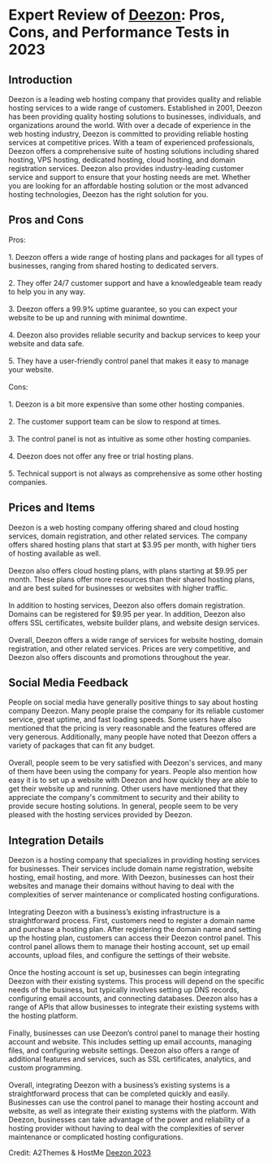 <h1>Expert Review of <a href="https://a2themes.com/deezon-reviews">Deezon</a>: Pros, Cons, and Performance Tests in 2023</h1>
<h2>Introduction</h2>
Deezon is a leading web hosting company that provides quality and reliable hosting services to a wide range of customers. Established in 2001, Deezon has been providing quality hosting solutions to businesses, individuals, and organizations around the world. With over a decade of experience in the web hosting industry, Deezon is committed to providing reliable hosting services at competitive prices. With a team of experienced professionals, Deezon offers a comprehensive suite of hosting solutions including shared hosting, VPS hosting, dedicated hosting, cloud hosting, and domain registration services. Deezon also provides industry-leading customer service and support to ensure that your hosting needs are met. Whether you are looking for an affordable hosting solution or the most advanced hosting technologies, Deezon has the right solution for you.
<h2>Pros and Cons</h2>
Pros:<br><br>1. Deezon offers a wide range of hosting plans and packages for all types of businesses, ranging from shared hosting to dedicated servers.<br><br>2. They offer 24/7 customer support and have a knowledgeable team ready to help you in any way.<br><br>3. Deezon offers a 99.9% uptime guarantee, so you can expect your website to be up and running with minimal downtime.<br><br>4. Deezon also provides reliable security and backup services to keep your website and data safe.<br><br>5. They have a user-friendly control panel that makes it easy to manage your website.<br><br>Cons:<br><br>1. Deezon is a bit more expensive than some other hosting companies.<br><br>2. The customer support team can be slow to respond at times.<br><br>3. The control panel is not as intuitive as some other hosting companies.<br><br>4. Deezon does not offer any free or trial hosting plans.<br><br>5. Technical support is not always as comprehensive as some other hosting companies.
<h2>Prices and Items</h2>
Deezon is a web hosting company offering shared and cloud hosting services, domain registration, and other related services. The company offers shared hosting plans that start at $3.95 per month, with higher tiers of hosting available as well. <br><br>Deezon also offers cloud hosting plans, with plans starting at $9.95 per month. These plans offer more resources than their shared hosting plans, and are best suited for businesses or websites with higher traffic. <br><br>In addition to hosting services, Deezon also offers domain registration. Domains can be registered for $9.95 per year. In addition, Deezon also offers SSL certificates, website builder plans, and website design services. <br><br>Overall, Deezon offers a wide range of services for website hosting, domain registration, and other related services. Prices are very competitive, and Deezon also offers discounts and promotions throughout the year.
<h2>Social Media Feedback</h2>
People on social media have generally positive things to say about hosting company Deezon. Many people praise the company for its reliable customer service, great uptime, and fast loading speeds. Some users have also mentioned that the pricing is very reasonable and the features offered are very generous. Additionally, many people have noted that Deezon offers a variety of packages that can fit any budget.<br><br>Overall, people seem to be very satisfied with Deezon's services, and many of them have been using the company for years. People also mention how easy it is to set up a website with Deezon and how quickly they are able to get their website up and running. Other users have mentioned that they appreciate the company's commitment to security and their ability to provide secure hosting solutions. In general, people seem to be very pleased with the hosting services provided by Deezon.
<h2>Integration Details</h2>
Deezon is a hosting company that specializes in providing hosting services for businesses. Their services include domain name registration, website hosting, email hosting, and more. With Deezon, businesses can host their websites and manage their domains without having to deal with the complexities of server maintenance or complicated hosting configurations.<br><br>Integrating Deezon with a business’s existing infrastructure is a straightforward process. First, customers need to register a domain name and purchase a hosting plan. After registering the domain name and setting up the hosting plan, customers can access their Deezon control panel. This control panel allows them to manage their hosting account, set up email accounts, upload files, and configure the settings of their website.<br><br>Once the hosting account is set up, businesses can begin integrating Deezon with their existing systems. This process will depend on the specific needs of the business, but typically involves setting up DNS records, configuring email accounts, and connecting databases. Deezon also has a range of APIs that allow businesses to integrate their existing systems with the hosting platform.<br><br>Finally, businesses can use Deezon’s control panel to manage their hosting account and website. This includes setting up email accounts, managing files, and configuring website settings. Deezon also offers a range of additional features and services, such as SSL certificates, analytics, and custom programming.<br><br>Overall, integrating Deezon with a business’s existing systems is a straightforward process that can be completed quickly and easily. Businesses can use the control panel to manage their hosting account and website, as well as integrate their existing systems with the platform. With Deezon, businesses can take advantage of the power and reliability of a hosting provider without having to deal with the complexities of server maintenance or complicated hosting configurations.
<p>Credit: A2Themes & HostMe <a href="https://a2themes.com/deezon-reviews">Deezon 2023</a></p>